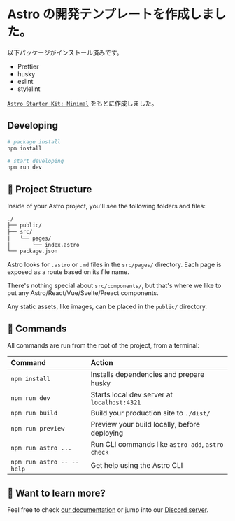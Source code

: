 # Astro の開発テンプレートを作成しました。

以下パッケージがインストール済みです。

- Prettier
- husky
- eslint
- stylelint

[`Astro Starter Kit: Minimal`](https://github.com/withastro/astro/tree/main/examples/minimal) をもとに作成しました。

## Developing

```sh
# package install
npm install

# start developing
npm run dev
```

## 🚀 Project Structure

Inside of your Astro project, you'll see the following folders and files:

```sh
./
├── public/
├── src/
│   └── pages/
│       └── index.astro
└── package.json
```

Astro looks for `.astro` or `.md` files in the `src/pages/` directory. Each page is exposed as a route based on its file name.

There's nothing special about `src/components/`, but that's where we like to put any Astro/React/Vue/Svelte/Preact components.

Any static assets, like images, can be placed in the `public/` directory.

## 🧞 Commands

All commands are run from the root of the project, from a terminal:

| Command                   | Action                                           |
| :------------------------ | :----------------------------------------------- |
| `npm install`             | Installs dependencies and prepare husky          |
| `npm run dev`             | Starts local dev server at `localhost:4321`      |
| `npm run build`           | Build your production site to `./dist/`          |
| `npm run preview`         | Preview your build locally, before deploying     |
| `npm run astro ...`       | Run CLI commands like `astro add`, `astro check` |
| `npm run astro -- --help` | Get help using the Astro CLI                     |

## 👀 Want to learn more?

Feel free to check [our documentation](https://docs.astro.build) or jump into our [Discord server](https://astro.build/chat).
